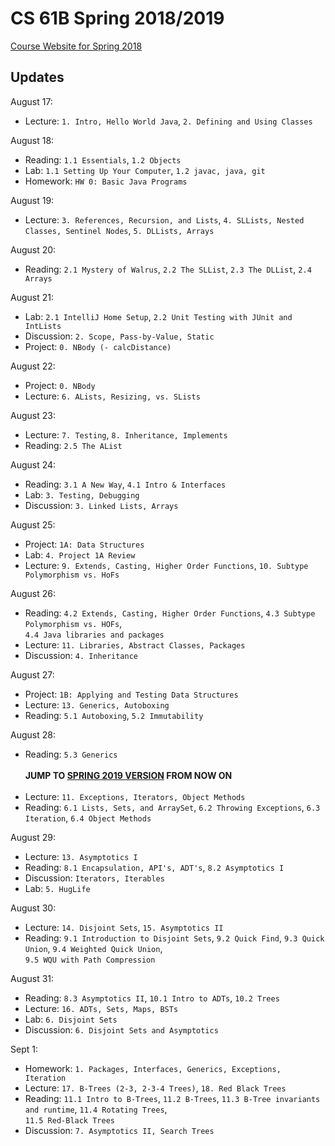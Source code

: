 # CS 61B Spring 2018/2019

[Course Website for Spring 2018](https://sp18.datastructur.es/)
<br>

## Updates
August 17:
- Lecture: `1. Intro, Hello World Java`, `2. Defining and Using Classes`

August 18:
- Reading: `1.1 Essentials`, `1.2 Objects`
- Lab: `1.1 Setting Up Your Computer`, `1.2 javac, java, git`
- Homework: `HW 0: Basic Java Programs`

August 19:
- Lecture: `3. References, Recursion, and Lists`, `4. SLLists, Nested Classes, Sentinel Nodes`, `5. DLLists, Arrays`

August 20:
- Reading: `2.1 Mystery of Walrus`, `2.2 The SLList`, `2.3 The DLList`, `2.4 Arrays`

August 21:
- Lab: `2.1 IntelliJ Home Setup`, `2.2 Unit Testing with JUnit and IntLists`
- Discussion: `2. Scope, Pass-by-Value, Static`
- Project: `0. NBody (- calcDistance)`

August 22:
- Project: `0. NBody`
- Lecture: `6. ALists, Resizing, vs. SLists`

August 23:
- Lecture: `7. Testing`, `8. Inheritance, Implements`
- Reading: `2.5 The AList`

August 24:
- Reading: `3.1 A New Way`, `4.1 Intro & Interfaces`
- Lab: `3. Testing, Debugging`
- Discussion: `3. Linked Lists, Arrays`

August 25:
- Project: `1A: Data Structures`
- Lab: `4. Project 1A Review`
- Lecture: `9. Extends, Casting, Higher Order Functions`, `10. Subtype Polymorphism vs. HoFs`

August 26:
- Reading: `4.2 Extends, Casting, Higher Order Functions`, `4.3 Subtype Polymorphism vs. HOFs`, <br>
`4.4 Java libraries and packages`
- Lecture: `11. Libraries, Abstract Classes, Packages`
- Discussion: `4. Inheritance`

August 27:
- Project: `1B: Applying and Testing Data Structures`
- Lecture: `13. Generics, Autoboxing`
- Reading: `5.1 Autoboxing`, `5.2 Immutability`

August 28:
- Reading: `5.3 Generics` 
<br><br>
**JUMP TO [SPRING 2019 VERSION](https://sp19.datastructur.es/) FROM NOW ON** 
<br><br>
- Lecture: `11. Exceptions, Iterators, Object Methods`
- Reading: `6.1 Lists, Sets, and ArraySet`, `6.2 Throwing Exceptions`, `6.3 Iteration`, `6.4 Object Methods`

August 29:
- Lecture: `13. Asymptotics I`
- Reading: `8.1 Encapsulation, API's, ADT's`, `8.2 Asymptotics I`
- Discussion: `Iterators, Iterables `
- Lab: `5. HugLife`

August 30:
- Lecture: `14. Disjoint Sets`, `15. Asymptotics II`
- Reading: `9.1 Introduction to Disjoint Sets`, `9.2 Quick Find`, `9.3 Quick Union`, `9.4 Weighted Quick Union`, <br>
`9.5 WQU with Path Compression`

August 31:
- Reading: `8.3 Asymptotics II`, `10.1 Intro to ADTs`, `10.2 Trees`
- Lecture: `16. ADTs, Sets, Maps, BSTs`
- Lab: `6. Disjoint Sets`
- Discussion: `6. Disjoint Sets and Asymptotics`

Sept 1:
- Homework: `1. Packages, Interfaces, Generics, Exceptions, Iteration`
- Lecture: `17. B-Trees (2-3, 2-3-4 Trees)`, `18. Red Black Trees`
- Reading: `11.1 Intro to B-Trees`, `11.2 B-Trees`, `11.3 B-Tree invariants and runtime`, `11.4 Rotating Trees`, <br>
`11.5 Red-Black Trees`
- Discussion: `7. Asymptotics II, Search Trees`
